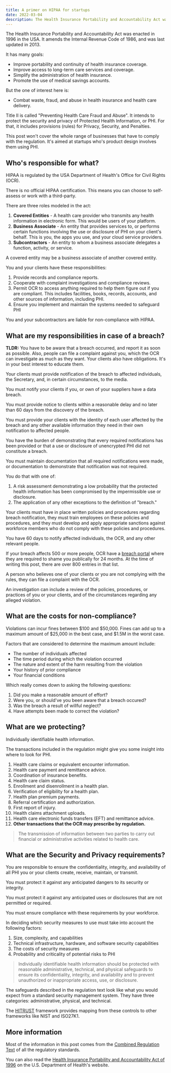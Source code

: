 ```yaml
---
title: A primer on HIPAA for startups
date: 2022-03-04
description: The Health Insurance Portability and Accountability Act was created to combat waste, fraud, and abuse in health insurance and health care delivery.
---
```


The Health Insurance Portability and Accountability Act was enacted in 1996 in the USA.
It amends the Internal Revenue Code of 1986, and was last updated in 2013.

It has many goals:

- Improve portability and continuity of health insurance coverage.
- Improve access to long-term care services and coverage.
- Simplify the administration of health insurance.
- Promote the use of medical savings accounts.

But the one of interest here is:

- Combat waste, fraud, and abuse in health insurance and health care delivery.

Title II is called "Preventing Health Care Fraud and Abuse". It intends to protect the security and privacy of Protected Health Information, or PHI. For that, it includes provisions (rules) for Privacy, Security, and Penalties.

This post won't cover the whole range of businesses that have to comply with the regulation. It's aimed at startups who's product design involves them using PHI.

## Who's responsible for what?

HIPAA is regulated by the USA Department of Health's Office for Civil Rights (OCR).

There is no official HIPAA certification. This means you can choose to self-assess or work with a third-party.

There are three roles modeled in the act:

1. **Covered Entities** - A health care provider who transmits any health information in electronic form. This would be users of your platform. 
2. **Business Associate** - An entity that provides services to, or performs certain functions involving the use or disclosure of PHI on your client's behalf. This is you, the apps you use, and your cloud service providers.
3. **Subcontractors** - An entity to whom a business associate delegates a function, activity, or service. 

A covered entity may be a business associate of another covered entity.

You and your clients have these responsibilities:

1. Provide records and compliance reports.
2. Cooperate with complaint investigations and compliance reviews.
3. Permit OCR to access anything required to help them figure out if you are compliant. This includes facilities, books, records, accounts, and other sources of information, including PHI.
4. Ensure you implement and maintain the systems needed to safeguard PHI

You and your subcontractors are liable for non-compliance with HIPAA.

## What are my responsibilities in case of a breach?

**TLDR:** You have to be aware that a breach occurred, and report it as soon as possible. Also, people can file a complaint against you, which the OCR can investigate as much as they want. Your clients also have obligations. It's in your best interest to educate them.

Your clients must provide notification of the breach to affected individuals, the Secretary, and, in certain circumstances, to the media.

You must notify your clients if you, or own of your suppliers have a data breach.

You must provide notice to clients within a reasonable delay and no later than 60 days from the discovery of the breach.

You must provide your clients with the identity of each user affected by the breach and any other available information they need in their own notification to affected people.

You have the burden of demonstrating that every required notifications has been provided or that a use or disclosure of unencrypted PHI did not constitute a breach.

You must maintain documentation that all required notifications were made, or documentation to demonstrate that notification was not required. 

You do that with one of:

1. A risk assessment demonstrating a low probability that the protected health information has been compromised by the impermissible use or disclosure.
2. The application of any other exceptions to the definition of "breach."

Your clients must have in place written policies and procedures regarding breach notification, they must train employees on these policies and procedures, and they must develop and apply appropriate sanctions against workforce members who do not comply with these policies and procedures.

You have 60 days to notify affected individuals, the OCR, and any other relevant people.

If your breach affects 500 or more people, OCR have a [breach portal](https://ocrportal.hhs.gov/ocr/breach/breach_report.jsf) where they are required to shame you publically for 24 months. At the time of writing this post, there are over 800 entries in that list.

A person who believes one of your clients or you are not complying with the rules, they can file a complaint with the OCR. 

An investigation can include a review of the policies, procedures, or practices of you or your clients, and of the circumstances regarding any alleged violation.


## What are the costs for non-compliance?

Violations can incur fines between $100 and $50,000. Fines can add up to a maximum amount of $25,000 in the best case, and $1.5M in the worst case.

Factors that are considered to determine the maximum amount include: 

- The number of individuals affected
- The time period during which the violation occurred
- The nature and extent of the harm resulting from the violation
- Your history of prior compliance 
- Your financial conditions

Which really comes down to asking the following questions:

1. Did you make a reasonable amount of effort?
2. Were you, or should've you been aware that a breach occured?
3. Was the breach a result of willful neglect?
4. Have attempts been made to correct the violation?


## What are we protecting?

Individually identifiable health information.

The transactions included in the regulation might give you some insight into where to look for PHI.

1. Health care claims or equivalent encounter information.
2. Health care payment and remittance advice.
3. Coordination of insurance benefits.
4. Health care claim status.
5. Enrollment and disenrollment in a health plan.
6. Verification of eligibility for a health plan.
7. Health plan premium payments.
8. Referral certification and authorization.
9. First report of injury.
10. Health claims attachment uploads.
11. Health care electronic funds transfers (EFT) and remittance advice.
12. **Other transactions that the OCR may prescribe by regulation.**

> The transmission of information between two parties to carry out financial or administrative activities related to health care.

## What are the Security and Privacy requirements?

You are responsible to ensure the confidentiality, integrity, and availability of all PHI you or your clients create, receive, maintain, or transmit.

You must protect it against any anticipated dangers to its security or integrity.

You must protect it against any anticipated uses or disclosures that are not permitted or required.

You must ensure compliance with these requirements by your workforce.

In deciding which security measures to use must take into account the following
factors:

1. Size, complexity, and capabilities 
2. Technical infrastructure, hardware, and software security capabilities
3. The costs of security measures
4. Probability and criticality of potential risks to PHI

> Individually identifiable health information should be protected with reasonable administrative, technical, and physical safeguards to ensure its confidentiality, integrity, and availability and to prevent unauthorized or inappropriate access, use, or disclosure.

The safeguards described in the regulation text look like what you would expect from a standard security management system. They have three categories: administrative, physical, and technical. 

The [HITRUST](https://hitrustalliance.net) framework provides mapping from these controls to other frameworks like NIST and ISO27K1.

## More information

Most of the information in this post comes from the [Combined Regulation Text](https://www.hhs.gov/hipaa/for-professionals/privacy/laws-regulations/combined-regulation-text/index.html) of all the regulatory standards.

You can also read the [Health Insurance Portability and Accountability Act of 1996](https://aspe.hhs.gov/reports/health-insurance-portability-accountability-act-1996) on the U.S. Department of Health's website.



<!-- 

The regulation text includes the following model for describing data:

- **Data set**: A meaningful unit of information exchanged between two parties to a transaction.
- **Data element**: The smallest named unit of information in a transaction.
- **Code set**: Any set of codes used to encode data elements, such as tables of terms, medical concepts, medical diagnostic codes, or medical procedure codes. A code set includes the codes and the descriptors of the codes
- **Data content**: All the data elements and code sets inherent to a transaction, and not related to the format of the transaction. Data elements that are related to
the format are not data content.
- **Data condition**: The rule that describes the circumstances under which a covered entity must use a particular data element or segment



[hipaa-simplification](https://www.hhs.gov/sites/default/files/ocr/privacy/hipaa/administrative/combined/hipaa-simplification-201303.pdf)

[The Health Insurance Portability and Accountability Act](https://aspe.hhs.gov/report/health-insurance-portability-and-accountability-act-1996)

## HITRUST

- certifiable framework that provides organizations with a comprehensive, flexible and efficient approach to regulatory compliance and risk management
- HITRUST CSF

# Cloud service providers

cloud service providers (CSPs) such as AWS are considered _business associates_

AWS Business Associate Addendum (AWS BAA).
- an AWS contract that is required under HIPAA rules to ensure that AWS appropriately safeguards protected health information (PHI)

should only process, store, and transmit protected health information (PHI) in the HIPAA-eligible services defined in the Business Associate Addendum (BAA)

https://aws.amazon.com/compliance/hipaa-eligible-services-reference/

each healthcare provider or covered entity signs a BAA only with you


Vercel is currently not HIPAA compliant. We are planning to complete compliance in 2022. [Contact us](https://vercel.com/contact/sales) if HIPAA is important for you and we can share more details.


finalizing the Breach Notification Rule
mandated by the Health
Information Technology for Economic
and Clinical Health (HITECH) Act
designed to
promote the widespread adoption and
interoperability of health information
technology

requiring HIPAA covered entities and business associates to provide for notification of breaches of ‘‘unsecured protected health
information’’; 


self-assessment against the HIPAA requirements
HIPAA gap assessment 
HIPAA compliance attestation report

Decoupling protected data from processing / orchestration

Tracking where data flows using automation

Have logical boundaries between protected and general workflows

creates, receives, maintains, or transmits protected health information for a function 
or activity regulated by this subchapter, including claims processing or administration, data analysis, processing or administration, utilization
review, quality assurance, patient safety activities listed at 42 CFR 3.20, billing, benefit management, practice management, and repricing.
Provides entity, legal, actuarial, accounting, consulting, data
aggregation management, administrative, accreditation, or financial
services to or for such covered entity, where the provision of the service involves the
disclosure of protected health information from such covered
entity or arrangement



created or received by a health care provider

Relates to the past, present, or future physical or mental health or condition of an
individual; 
the provision of health care to an individual; 
or the past, present, or future payment for the provision of health care to an individual; 

and identifies the individual
or
there is a reasonable basis to believe the information can be used to identify the individual


Common reasons for violations include the failure to:

- Conduct a risk analysis.
- Provide HIPAA and Security Awareness training.
- Maintain and monitor PHI access logs.
- Terminate access rights to PHI when no longer required.
- Document compliance efforts.
 -->
